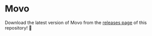 # Movo

Download the latest version of Movo from the [releases page](https://github.com/KieRigby/movo-releases/releases) of this repository! 🚀
